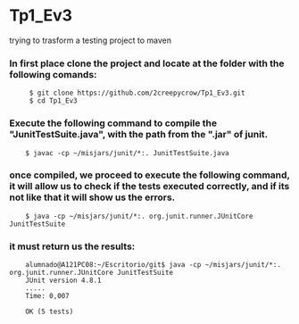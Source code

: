 # Tp1_Ev3
trying to trasform a testing project to maven
   
   ### In first place clone the project and locate at the folder with the following comands:
   
         $ git clone https://github.com/2creepycrow/Tp1_Ev3.git
         $ cd Tp1_Ev3

   ### Execute the following command to compile the "JunitTestSuite.java", with the path from the  ".jar" of junit. 
   
        $ javac -cp ~/misjars/junit/*:. JunitTestSuite.java 
       
   ### once compiled, we proceed to execute the following command, it will allow us to check if the tests executed correctly, and if its not like that it will show us the errors.
   
        $ java -cp ~/misjars/junit/*:. org.junit.runner.JUnitCore JunitTestSuite
   
   ### it must return us the results:
   
        alumnado@A121PC08:~/Escritorio/git$ java -cp ~/misjars/junit/*:. org.junit.runner.JUnitCore JunitTestSuite
        JUnit version 4.8.1
        .....
        Time: 0,007

        OK (5 tests)
        